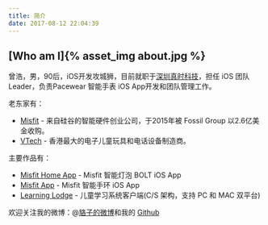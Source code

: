 ```yaml
---
title: 简介
date: 2017-08-12 22:04:39
---
```


## [Who am I]{% asset_img about.jpg %}

曾浩，男，90后，iOS开发攻城狮，目前就职于[深圳真时科技](http://pacewear.cn/)，担任 iOS 团队 Leader，负责Pacewear 智能手表 iOS App开发和团队管理工作。

老东家有：

- [Misfit](http://www.misfit.com/) - 来自硅谷的智能硬件创业公司，于2015年被 Fossil Group 以2.6亿美金收购。
- [VTech](http://www.vtech.com/) - 香港最大的电子儿童玩具和电话设备制造商。

主要作品有：

- [Misfit Home App](https://itunes.apple.com/us/app/misfit-home/id965264934?mt=8) - Misfit 智能灯泡 BOLT iOS App
- [Misfit App](https://itunes.apple.com/us/app/misfit/id564157241?mt=8) - Misfit 智能手环 iOS App
- [Learning Lodge](http://www.vtechda.com/downloadpage/) - 儿童学习系统客户端(C/S 架构，支持 PC 和 MAC 双平台)

欢迎关注我的微博：@[貉子的微博](http://weibo.com/zenghao0708)和我的 [Github](https://www.github.com/zenghao0708)

